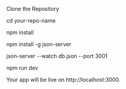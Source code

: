 Clone the Repository

cd your-repo-name

npm install

npm install -g json-server

json-server --watch db.json --port 3001

npm run dev

Your app will be live on http://localhost:3000.
